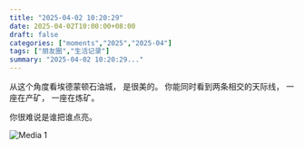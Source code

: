 ```yaml
---
title: "2025-04-02 10:20:29"
date: 2025-04-02T10:00:00+08:00
draft: false
categories: ["moments","2025","2025-04"]
tags: ["朋友圈","生活记录"]
summary: "2025-04-02 10:20:29..."
---
```


从这个角度看埃德蒙顿石油城，
是很美的。
你能同时看到两条相交的天际线，
一座在产矿，
一座在炼矿。

你很难说是谁把谁点亮。

![Media 1](/Moments/photos/2025-04-02/202504021020290.jpg)

